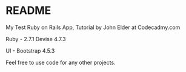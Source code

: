 # README

My Test Ruby on Rails App, Tutorial by John Elder at Codecadmy.com

Ruby - 2.7.1
    Devise 4.7.3

UI - Bootstrap 4.5.3

Feel free to use code for any other projects. 